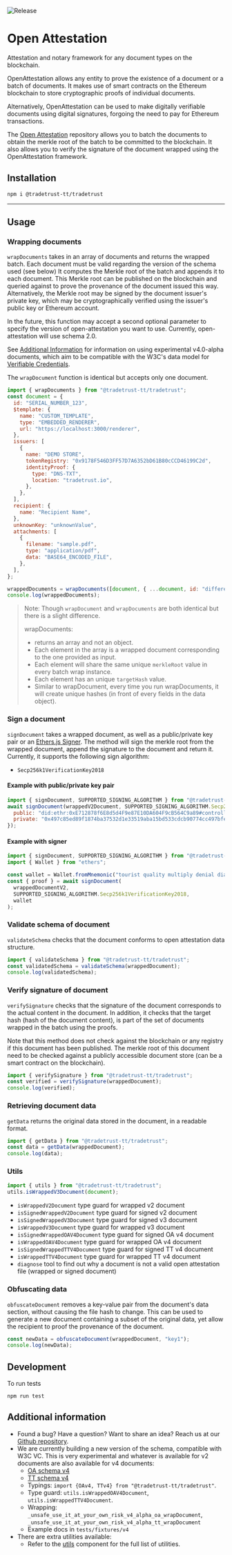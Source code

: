 ![Release](https://github.com/TradeTrust/open-attestation/actions/workflows/release.yml/badge.svg)

# Open Attestation

Attestation and notary framework for any document types on the blockchain.

OpenAttestation allows any entity to prove the existence of a document or a batch of documents. It makes use of smart contracts on the Ethereum blockchain to store cryptographic proofs of individual documents.

Alternatively, OpenAttestation can be used to make digitally verifiable documents using digital signatures, forgoing the need to pay for Ethereum transactions.

The [Open Attestation](https://github.com/TradeTrust/open-attestation) repository allows you to batch the documents to obtain the merkle root of the batch to be committed to the blockchain. It also allows you to verify the signature of the document wrapped using the OpenAttestation framework.

## Installation

```bash
npm i @tradetrust-tt/tradetrust
```

---

## Usage

### Wrapping documents

`wrapDocuments` takes in an array of documents and returns the wrapped batch. Each document must be valid regarding the version of the schema used (see below) It computes the Merkle root of the batch and appends it to each document. This Merkle root can be published on the blockchain and queried against to prove the provenance of the document issued this way. Alternatively, the Merkle root may be signed by the document issuer's private key, which may be cryptographically verified using the issuer's public key or Ethereum account.

In the future, this function may accept a second optional parameter to specify the version of open-attestation you want to use. Currently, open-attestation will use schema 2.0. 

See [Additional Information](#additional-information) for information on using experimental v4.0-alpha documents, which aim to be compatible with the W3C's data model for [Verifiable Credentials](https://www.w3.org/TR/vc-data-model/).

The `wrapDocument` function is identical but accepts only one document.

```js
import { wrapDocuments } from "@tradetrust-tt/tradetrust";
const document = {
  id: "SERIAL_NUMBER_123",
  $template: {
    name: "CUSTOM_TEMPLATE",
    type: "EMBEDDED_RENDERER",
    url: "https://localhost:3000/renderer",
  },
  issuers: [
    {
      name: "DEMO STORE",
      tokenRegistry: "0x9178F546D3FF57D7A6352bD61B80cCCD46199C2d",
      identityProof: {
        type: "DNS-TXT",
        location: "tradetrust.io",
      },
    },
  ],
  recipient: {
    name: "Recipient Name",
  },
  unknownKey: "unknownValue",
  attachments: [
    {
      filename: "sample.pdf",
      type: "application/pdf",
      data: "BASE64_ENCODED_FILE",
    },
  ],
};

wrappedDocuments = wrapDocuments([document, { ...document, id: "different id" }]); // will ensure document is valid regarding open-attestation 2.0 schema
console.log(wrappedDocuments);
```

> Note:
> Though `wrapDocument` and `wrapDocuments` are both identical but there is a slight difference.
>
> wrapDocuments:
>
> - returns an array and not an object.
> - Each element in the array is a wrapped document corresponding to the one provided as input.
> - Each element will share the same unique `merkleRoot` value in every batch wrap instance.
> - Each element has an unique `targetHash` value.
> - Similar to wrapDocument, every time you run wrapDocuments, it will create unique hashes (in front of every fields in the data object).

### Sign a document

`signDocument` takes a wrapped document, as well as a public/private key pair or an [Ethers.js Signer](https://docs.ethers.io/v5/api/signer/). The method will sign the merkle root from the wrapped document, append the signature to the document and return it. Currently, it supports the following sign algorithm:

- `Secp256k1VerificationKey2018`

#### Example with public/private key pair

```js
import { signDocument, SUPPORTED_SIGNING_ALGORITHM } from "@tradetrust-tt/tradetrust";
await signDocument(wrappedV2Document, SUPPORTED_SIGNING_ALGORITHM.Secp256k1VerificationKey2018, {
  public: "did:ethr:0xE712878f6E8d5d4F9e87E10DA604F9cB564C9a89#controller",
  private: "0x497c85ed89f1874ba37532d1e33519aba15bd533cdcb90774cc497bfe3cde655",
});
```

#### Example with signer

```js
import { signDocument, SUPPORTED_SIGNING_ALGORITHM } from "@tradetrust-tt/tradetrust";
import { Wallet } from "ethers";

const wallet = Wallet.fromMnemonic("tourist quality multiply denial diary height funny calm disease buddy speed gold");
const { proof } = await signDocument(
  wrappedDocumentV2,
  SUPPORTED_SIGNING_ALGORITHM.Secp256k1VerificationKey2018,
  wallet
);
```

### Validate schema of document

`validateSchema` checks that the document conforms to open attestation data structure.

```js
import { validateSchema } from "@tradetrust-tt/tradetrust";
const validatedSchema = validateSchema(wrappedDocument);
console.log(validatedSchema);
```

### Verify signature of document

`verifySignature` checks that the signature of the document corresponds to the actual content in the document. In addition, it checks that the target hash (hash of the document content), is part of the set of documents wrapped in the batch using the proofs.

Note that this method does not check against the blockchain or any registry if this document has been published. The merkle root of this document need to be checked against a publicly accessible document store (can be a smart contract on the blockchain).

```js
import { verifySignature } from "@tradetrust-tt/tradetrust";
const verified = verifySignature(wrappedDocument);
console.log(verified);
```

### Retrieving document data

`getData` returns the original data stored in the document, in a readable format.

```js
import { getData } from "@tradetrust-tt/tradetrust";
const data = getData(wrappedDocument);
console.log(data);
```

### Utils

```js
import { utils } from "@tradetrust-tt/tradetrust";
utils.isWrappedV3Document(document);
```

- `isWrappedV2Document` type guard for wrapped v2 document
- `isSignedWrappedV2Document` type guard for signed v2 document
- `isSignedWrappedV3Document` type guard for signed v3 document
- `isWrappedV3Document` type guard for wrapped v3 document
- `isSignedWrappedOAV4Document` type guard for signed OA v4 document
- `isWrappedOAV4Document` type guard for wrapped OA v4 document
- `isSignedWrappedTTV4Document` type guard for signed TT v4 document
- `isWrappedTTV4Document` type guard for wrapped TT v4 document
- `diagnose` tool to find out why a document is not a valid open attestation file (wrapped or signed document)

### Obfuscating data

`obfuscateDocument` removes a key-value pair from the document's data section, without causing the file hash to change. This can be used to generate a new document containing a subset of the original data, yet allow the recipient to proof the provenance of the document.

```js
const newData = obfuscateDocument(wrappedDocument, "key1");
console.log(newData);
```

## Development

To run tests

```
npm run test
```

## Additional information

- Found a bug? Have a question? Want to share an idea? Reach us at our [Github repository](https://github.com/Open-Attestation/open-attestation).
- We are currently building a new version of the schema, compatible with W3C VC. This is very experimental and whatever is available for v2 documents are also available for v4 documents:
  - [OA schema v4](https://schemata.openattestation.com/io/tradetrust/4.0/alpha-schema.json)
  - [TT schema v4](https://schemata.tradetrust.io/com/openattestation/4.0/alpha-schema.json)
  - Typings: `import {OAv4, TTv4} from "@tradetrust-tt/tradetrust"`.
  - Type guard: `utils.isWrappedOAV4Document`, `utils.isWrappedTTV4Document`.
  - Wrapping: `_unsafe_use_it_at_your_own_risk_v4_alpha_oa_wrapDocument`, `_unsafe_use_it_at_your_own_risk_v4_alpha_tt_wrapDocument`
  - Example docs in `tests/fixtures/v4`
- There are extra utilities available: 
  - Refer to the [utils](https://github.com/TradeTrust/open-attestation/blob/master/src/shared/utils/utils.ts) component for the full list of utilities.
